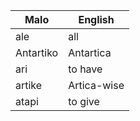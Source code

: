 Malo                    | English
----------------------- | -----------------
ale                     | all
Antartiko               | Antartica
ari                     | to have
artike                  | Artica-wise
atapi                   | to give


